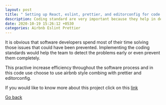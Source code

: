 ```yaml
---
layout: post
title: " Setting up React, eslint, prettier, and editorconfig for code standard and good presentation code"
description: Coding standard are very important because they help in developement of software that are less complex and thereby reduce the errors.
date: 2020-10-19 15:26:12 +0530
categories: Airbnb Eslint Prettier
---
```


It is obvious that software developers spend most of their time solving those issues that could have been prevented. Implementing the coding standards would help the team to detect the problems early or even prevent them completely.

This practive increase efficiency throughout the software process and in this code use choose to use airbnb style combing with prettier and editorconfig.

If you would like to know more about this project click on this [link](https://github.com/tandavala/react-eslint-prettier-editorconfig)

<a href="#" id="back">Go back</a>
